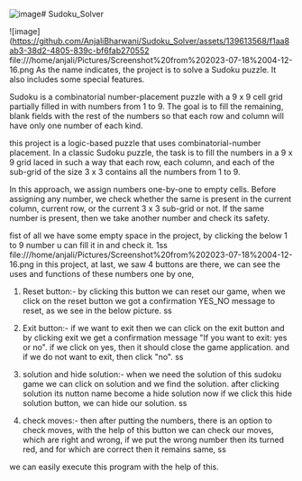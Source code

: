 ![image](https://github.com/AnjaliBharwani/Sudoku_Solver/assets/139613568/e1162aa2-2ceb-4084-8f5b-8b9872037e57)# Sudoku_Solver

![image](https://github.com/AnjaliBharwani/Sudoku_Solver/assets/139613568/f1aa8ab3-38d2-4805-839c-bf6fab270552
file:///home/anjali/Pictures/Screenshot%20from%202023-07-18%2004-12-16.png
As the name indicates, the project is to solve a Sudoku puzzle. It also includes some special features. 

Sudoku is a combinatorial number-placement puzzle with a 9 x 9 cell grid partially filled in with numbers from 1 to 9. The goal is to fill the remaining, blank fields with the rest of the numbers so that each row and column will have only one number of each kind.

this project is a logic-based puzzle that uses combinatorial-number placement. In a classic Sudoku puzzle, the task is to fill the numbers in a 9 x 9 grid laced in such a way that each row, each column, and each of the sub-grid of the size 3 x 3 contains all the numbers from 1 to 9.

In this approach, we assign numbers one-by-one to empty cells. Before assigning any number, we check whether the same is present in the current column, current row, or the current 3 x 3 sub-grid or not. If the same number is present, then we take another number and check its safety.

fist of all we have some empty space in the project, by clicking the below 1 to 9 number u can fill it in and check it.
1ss
file:///home/anjali/Pictures/Screenshot%20from%202023-07-18%2004-12-16.png
in this project, at last, we saw 4 buttons are there, we can see the uses and functions of these numbers one by one,
1. Reset button:- by clicking this button we can reset our game, when we click on the reset button we got a confirmation YES_NO message to reset, as we see in the below picture.
ss

2. Exit button:- if we want to exit then we can click on the exit button and by clicking exit we get a confirmation message "If you want to exit: yes or no". if we click on yes, then it should close the game application. and if we do not want to exit, then click "no".
ss

3. solution and hide solution:- when we need the solution of this sudoku game we can click on solution and we find the solution. after clicking solution its nutton name become a hide solution now if we click this hide solution button, we can hide our solution.
ss

4. check moves:- then after putting the numbers, there is an option to check moves, with the help of this button we can check our moves, which are right and wrong, if we put the wrong number then its turned red, and for which are correct then it remains same, 
ss

we can easily execute this program with the help of this.


